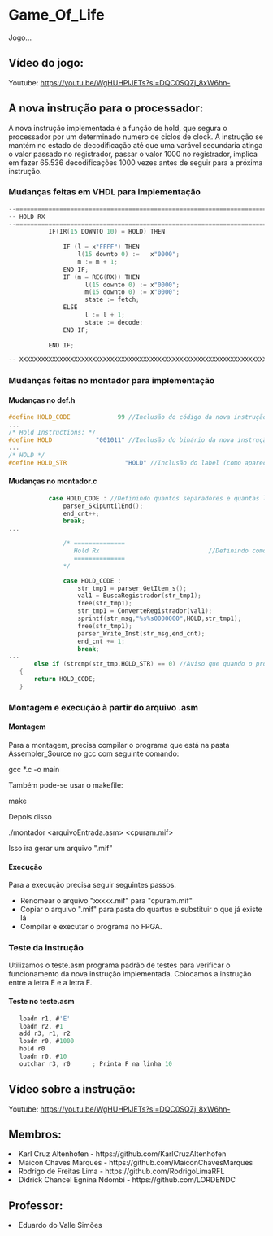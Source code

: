 # Game_Of_Life
Jogo...

## Vídeo do jogo:
Youtube: https://youtu.be/WgHUHPlJETs?si=DQC0SQZj_8xW6hn-

## A nova instrução para o processador:
A nova instrução implementada é a função de hold, que segura o processador por um determinado numero de ciclos de clock. A instrução se mantém no estado de decodificação até que uma varável secundaria atinga o valor passado no registrador, passar o valor 1000 no registrador, implica em fazer 65.536 decodificações 1000 vezes antes de seguir para a próxima instrução.

### Mudanças feitas em VHDL para implementação

 ```c
--========================================================================
-- HOLD RX
--========================================================================			
			IF(IR(15 DOWNTO 10) = HOLD) THEN
				
				IF (l = x"FFFF") THEN
					l(15 downto 0) :=	x"0000";
					m := m + 1;
				END IF;
				IF (m = REG(RX)) THEN
					  l(15 downto 0) :=	x"0000";  
					  m(15 downto 0) :=	x"0000";
					  state := fetch;
				ELSE
					  l := l + 1;
					  state := decode;
				END IF;
					
			END IF;		

-- XXXXXXXXXXXXXXXXXXXXXXXXXXXXXXXXXXXXXXXXXXXXXXXXXXXXXXXXXXXXXXXXXXXXXXX	
```

### Mudanças feitas no montador para implementação

#### Mudanças no def.h

 ```c
#define HOLD_CODE             99 //Inclusão do código da nova instrução
...
/* Hold Instructions: */
#define HOLD            "001011" //Inclusão do binário da nova instrução
...
/* HOLD */
#define HOLD_STR                "HOLD" //Inclusão do label (como aparecerá no código) a nova instrução
```

#### Mudanças no montador.c

 ```c
            case HOLD_CODE : //Definindo quantos separadores e quantas linhas minha instrução vai precisar
                parser_SkipUntilEnd();
                end_cnt++;
                break;
...

                /* ==============
                   Hold Rx                              //Definindo como a instrução deve ser montada
                   ==============
                */

                case HOLD_CODE :
                    str_tmp1 = parser_GetItem_s();
                    val1 = BuscaRegistrador(str_tmp1);
                    free(str_tmp1);
                    str_tmp1 = ConverteRegistrador(val1);
                    sprintf(str_msg,"%s%s0000000",HOLD,str_tmp1);
                    free(str_tmp1);
                    parser_Write_Inst(str_msg,end_cnt);
                    end_cnt += 1;
                    break;
...
        else if (strcmp(str_tmp,HOLD_STR) == 0) //Aviso que quando o programa encontrar a palavra hold, ele deve montar a instrução HOLD_CODE
    {
        return HOLD_CODE;
    }
```

### Montagem e execução à partir do arquivo .asm

#### Montagem

Para a montagem, precisa compilar o programa que está na pasta Assembler_Source no gcc com seguinte comando:

 gcc *.c -o main

 Também pode-se usar o makefile:
 
 make
  
 Depois disso
 
 ./montador <arquivoEntrada.asm> <cpuram.mif>
 
Isso ira gerar um arquivo ".mif"
 
 #### Execução
 
 Para a execução precisa seguir seguintes passos.

 - Renomear o arquivo "xxxxx.mif" para "cpuram.mif"
 - Copiar o arquivo ".mif" para pasta do quartus e substituir o que já existe lá
 - Compilar e executar o programa no FPGA.

### Teste da instrução

Utilizamos o teste.asm programa padrão de testes para verificar o funcionamento da nova instrução implementada. Colocamos a instrução entre a letra E e a letra F.

#### Teste no teste.asm

 ```c
	loadn r1, #'E'
	loadn r2, #1
	add r3, r1, r2
	loadn r0, #1000
	hold r0
	loadn r0, #10
	outchar r3, r0		; Printa F na linha 10
```

## Vídeo sobre a instrução:
Youtube: https://youtu.be/WgHUHPlJETs?si=DQC0SQZj_8xW6hn-

<h2>Membros:</h2>

<li> Karl Cruz Altenhofen - https://github.com/KarlCruzAltenhofen </li>
<li> Maicon Chaves Marques - https://github.com/MaiconChavesMarques </li>
<li> Rodrigo de Freitas Lima - https://github.com/RodrigoLimaRFL </li>
<li> Didrick Chancel Egnina Ndombi - https://github.com/LORDENDC </li>

<h2>Professor:</h2>

<li> Eduardo do Valle Simões </li>
